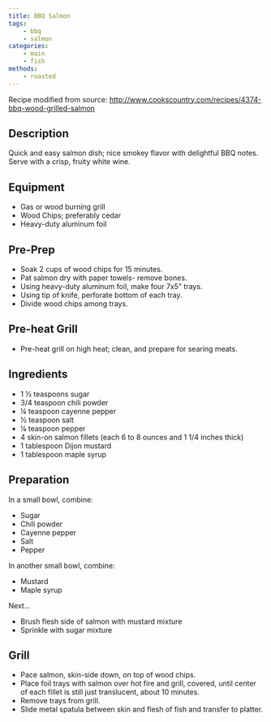 ```yaml
---
title: BBQ Salmon
tags:
    - bbq
    - salmon
categories: 
    - main
    - fish
methods:
    - roasted
---
```


Recipe modified from source:
<http://www.cookscountry.com/recipes/4374-bbq-wood-grilled-salmon>

## Description

Quick and easy salmon dish; nice smokey flavor with delightful BBQ
notes. Serve with a crisp, fruity white wine.

## Equipment

-   Gas or wood burning grill
-   Wood Chips; preferably cedar
-   Heavy-duty aluminum foil

## Pre-Prep

-   Soak 2 cups of wood chips for 15 minutes.
-   Pat salmon dry with paper towels- remove bones.
-   Using heavy-duty aluminum foil, make four 7x5" trays.
-   Using tip of knife, perforate bottom of each tray.
-   Divide wood chips among trays.

## Pre-heat Grill

-   Pre-heat grill on high heat; clean, and prepare for searing meats.

## Ingredients

-   1 ½ teaspoons sugar
-   3/4 teaspoon chili powder
-   ¼ teaspoon cayenne pepper
-   ½ teaspoon salt
-   ¼ teaspoon pepper
-   4 skin-on salmon fillets (each 6 to 8 ounces and 1 1/4 inches thick)
-   1 tablespoon Dijon mustard
-   1 tablespoon maple syrup

## Preparation

In a small bowl, combine:

-   Sugar
-   Chili powder
-   Cayenne pepper
-   Salt
-   Pepper

In another small bowl, combine:

-   Mustard
-   Maple syrup

Next...

-   Brush flesh side of salmon with mustard mixture
-   Sprinkle with sugar mixture

## Grill

-   Pace salmon, skin-side down, on top of wood chips.
-   Place foil trays with salmon over hot fire and grill, covered, until
    center of each fillet is still just translucent, about 10 minutes.
-   Remove trays from grill.
-   Slide metal spatula between skin and flesh of fish and transfer to
    platter.

